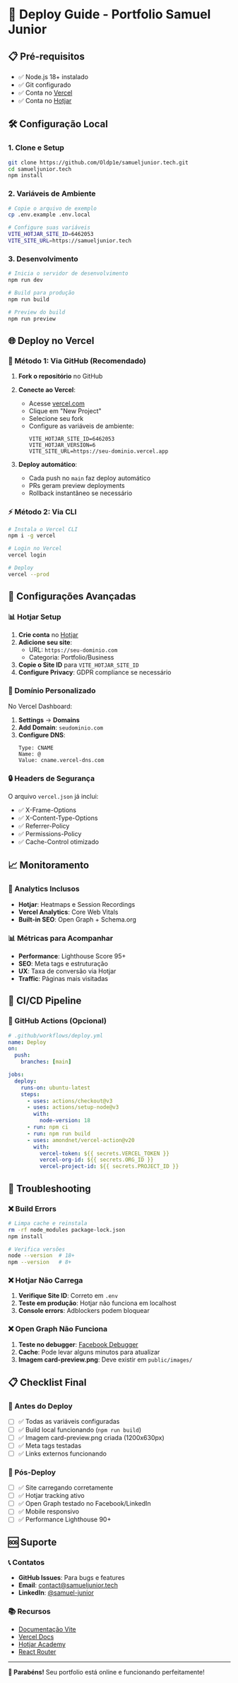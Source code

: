 # 🚀 Deploy Guide - Portfolio Samuel Junior

## 📋 Pré-requisitos

- ✅ Node.js 18+ instalado
- ✅ Git configurado
- ✅ Conta no [Vercel](https://vercel.com)
- ✅ Conta no [Hotjar](https://hotjar.com)

## 🛠️ Configuração Local

### 1. Clone e Setup
```bash
git clone https://github.com/Oldp1e/samueljunior.tech.git
cd samueljunior.tech
npm install
```

### 2. Variáveis de Ambiente
```bash
# Copie o arquivo de exemplo
cp .env.example .env.local

# Configure suas variáveis
VITE_HOTJAR_SITE_ID=6462053
VITE_SITE_URL=https://samueljunior.tech
```

### 3. Desenvolvimento
```bash
# Inicia o servidor de desenvolvimento
npm run dev

# Build para produção
npm run build

# Preview do build
npm run preview
```

## 🌐 Deploy no Vercel

### 🚀 Método 1: Via GitHub (Recomendado)

1. **Fork o repositório** no GitHub
2. **Conecte ao Vercel**:
   - Acesse [vercel.com](https://vercel.com)
   - Clique em "New Project"
   - Selecione seu fork
   - Configure as variáveis de ambiente:
     ```
     VITE_HOTJAR_SITE_ID=6462053
     VITE_HOTJAR_VERSION=6
     VITE_SITE_URL=https://seu-dominio.vercel.app
     ```

3. **Deploy automático**:
   - Cada push no `main` faz deploy automático
   - PRs geram preview deployments
   - Rollback instantâneo se necessário

### ⚡ Método 2: Via CLI

```bash
# Instala o Vercel CLI
npm i -g vercel

# Login no Vercel
vercel login

# Deploy
vercel --prod
```

## 🔧 Configurações Avançadas

### 📊 Hotjar Setup

1. **Crie conta** no [Hotjar](https://hotjar.com)
2. **Adicione seu site**:
   - URL: `https://seu-dominio.com`
   - Categoria: Portfolio/Business
3. **Copie o Site ID** para `VITE_HOTJAR_SITE_ID`
4. **Configure Privacy**: GDPR compliance se necessário

### 🎯 Domínio Personalizado

No Vercel Dashboard:
1. **Settings** → **Domains**
2. **Add Domain**: `seudominio.com`
3. **Configure DNS**:
   ```
   Type: CNAME
   Name: @
   Value: cname.vercel-dns.com
   ```

### 🔒 Headers de Segurança

O arquivo `vercel.json` já inclui:
- ✅ X-Frame-Options
- ✅ X-Content-Type-Options
- ✅ Referrer-Policy
- ✅ Permissions-Policy
- ✅ Cache-Control otimizado

## 📈 Monitoramento

### 🎯 Analytics Inclusos

- **Hotjar**: Heatmaps e Session Recordings
- **Vercel Analytics**: Core Web Vitals
- **Built-in SEO**: Open Graph + Schema.org

### 📊 Métricas para Acompanhar

- **Performance**: Lighthouse Score 95+
- **SEO**: Meta tags e estruturação
- **UX**: Taxa de conversão via Hotjar
- **Traffic**: Páginas mais visitadas

## 🔄 CI/CD Pipeline

### 🤖 GitHub Actions (Opcional)

```yaml
# .github/workflows/deploy.yml
name: Deploy
on:
  push:
    branches: [main]

jobs:
  deploy:
    runs-on: ubuntu-latest
    steps:
      - uses: actions/checkout@v3
      - uses: actions/setup-node@v3
        with:
          node-version: 18
      - run: npm ci
      - run: npm run build
      - uses: amondnet/vercel-action@v20
        with:
          vercel-token: ${{ secrets.VERCEL_TOKEN }}
          vercel-org-id: ${{ secrets.ORG_ID }}
          vercel-project-id: ${{ secrets.PROJECT_ID }}
```

## 🚨 Troubleshooting

### ❌ Build Errors

```bash
# Limpa cache e reinstala
rm -rf node_modules package-lock.json
npm install

# Verifica versões
node --version  # 18+
npm --version   # 8+
```

### ❌ Hotjar Não Carrega

1. **Verifique Site ID**: Correto em `.env`
2. **Teste em produção**: Hotjar não funciona em localhost
3. **Console errors**: Adblockers podem bloquear

### ❌ Open Graph Não Funciona

1. **Teste no debugger**: [Facebook Debugger](https://developers.facebook.com/tools/debug/)
2. **Cache**: Pode levar alguns minutos para atualizar
3. **Imagem card-preview.png**: Deve existir em `public/images/`

## 📋 Checklist Final

### 🎯 Antes do Deploy
- [ ] ✅ Todas as variáveis configuradas
- [ ] ✅ Build local funcionando (`npm run build`)
- [ ] ✅ Imagem card-preview.png criada (1200x630px)
- [ ] ✅ Meta tags testadas
- [ ] ✅ Links externos funcionando

### 🚀 Pós-Deploy
- [ ] ✅ Site carregando corretamente
- [ ] ✅ Hotjar tracking ativo
- [ ] ✅ Open Graph testado no Facebook/LinkedIn
- [ ] ✅ Mobile responsivo
- [ ] ✅ Performance Lighthouse 90+

## 🆘 Suporte

### 📞 Contatos
- **GitHub Issues**: Para bugs e features
- **Email**: contact@samueljunior.tech
- **LinkedIn**: [@samuel-junior](https://linkedin.com/in/samuel-junior)

### 📚 Recursos
- [Documentação Vite](https://vitejs.dev)
- [Vercel Docs](https://vercel.com/docs)
- [Hotjar Academy](https://academy.hotjar.com)
- [React Router](https://reactrouter.com)

---

**🎉 Parabéns!** Seu portfolio está online e funcionando perfeitamente!
